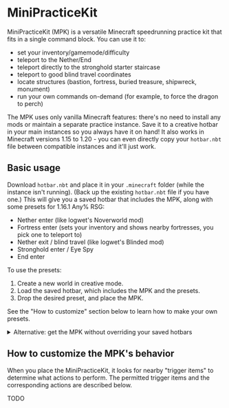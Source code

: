 # MiniPracticeKit

MiniPracticeKit (MPK) is a versatile Minecraft speedrunning practice kit that fits in a single command block.
You can use it to:

- set your inventory/gamemode/difficulty
- teleport to the Nether/End
- teleport directly to the stronghold starter staircase
- teleport to good blind travel coordinates
- locate structures (bastion, fortress, buried treasure, shipwreck, monument)
- run your own commands on-demand (for example, to force the dragon to perch)

The MPK uses only vanilla Minecraft features: there's no need to install any mods or maintain a separate practice instance.
Save it to a creative hotbar in your main instances so you always have it on hand!
It also works in Minecraft versions 1.15 to 1.20 - you can even directly copy your `hotbar.nbt` file between compatible instances and it'll just work.

## Basic usage

Download `hotbar.nbt` and place it in your `.minecraft` folder (while the instance isn't running).
(Back up the existing `hotbar.nbt` file if you have one.)
This will give you a saved hotbar that includes the MPK, along with some presets for 1.16.1 Any% RSG:

- Nether enter (like logwet's Noverworld mod)
- Fortress enter (sets your inventory and shows nearby fortresses, you pick one to teleport to)
- Nether exit / blind travel (like logwet's Blinded mod)
- Stronghold enter / Eye Spy
- End enter

To use the presets:

1. Create a new world in creative mode.
2. Load the saved hotbar, which includes the MPK and the presets.
3. Drop the desired preset, and place the MPK.

See the "How to customize" section below to learn how to make your own presets.

<details>

<summary>Alternative: get the MPK without overriding your saved hotbars</summary>

1. Open or create a Minecraft world in creative mode.
2. Give yourself a command block by running `/give @p command_block`, and place it.
3. Copy the following command into the command block, and click "Done".
4. Activate the command block (for example, with a button) to get a MiniPracticeKit. You can save it to a creative hotbar for easy access.

</details>

## How to customize the MPK's behavior

When you place the MiniPracticeKit, it looks for nearby "trigger items" to determine what actions to perform.
The permitted trigger items and the corresponding actions are described below.

TODO
